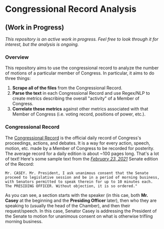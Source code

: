 # Congressional Record Analysis

## (Work in Progress)
*This repository is an active work in progress. Feel free to look through it for interest, but the analysis is ongoing.*

### Overview
This repository aims to use the congressional record to analyze the number of motions of a particular member of Congress.
In particular, it aims to do three things:

1. **Scrape all of the files** from the Congressional Record. 
2. **Parse the text** in each Congressional Record and use Regex/NLP to create metrics describing the overall "activity" of a Member of Congress. 
3. **Correlate these metrics** against other metrics associated with that Member of Congress (i.e. voting record, positions of power, etc.). 


### Congressional Record 
The [Congressional Record](https://www.congress.gov/congressional-record) is the official daily record of Congress's proceedings, actions, and debates.
It is a way for every action, speech, motion, etc. made by a Member of Congress to be recorded for posterity. 
The average record for a daily edition is about ~100 pages long. 
That's a lot of text! 
Here's some sample text from the *[February 23, 2021](https://www.congress.gov/117/crec/2021/02/23/CREC-2021-02-23-senate.pdf)* Senate edition of the Record:

    Mr. CASEY. Mr. President, I ask unanimous consent that the Senate proceed to legislative session and be in a period of morning business, with Senators permitted to speak therein for up to 10 minutes each. The PRESIDING OFFICER. Without objection, it is so ordered." 

As you can see, a section starts with the speaker (in this cae, both **Mr. Casey** at the beginning and the **Presiding Officer** later), then who they are speaking to (usually the head of the Chamber), and then their request/speech. In this case, Senator Casey is addressing the President of the Senate to motion for unanimous consent on what is otherwise trifling morning business.

